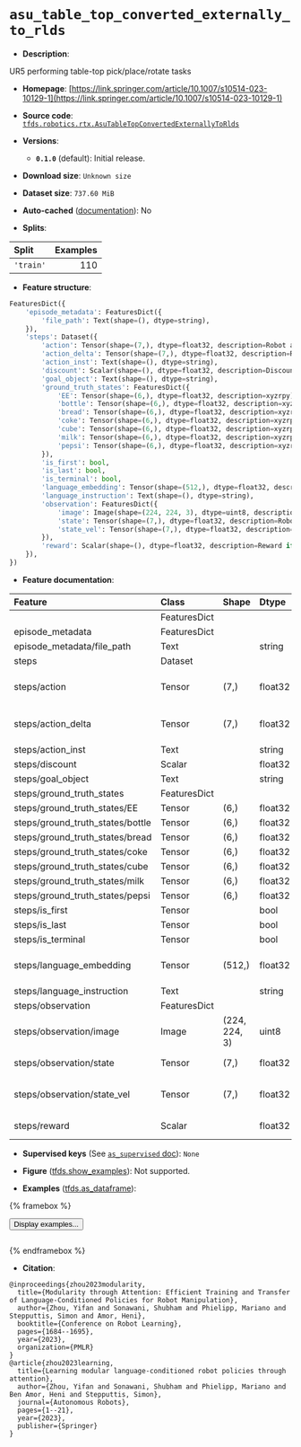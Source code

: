 <div itemscope itemtype="http://schema.org/Dataset">
  <div itemscope itemprop="includedInDataCatalog" itemtype="http://schema.org/DataCatalog">
    <meta itemprop="name" content="TensorFlow Datasets" />
  </div>
  <meta itemprop="name" content="asu_table_top_converted_externally_to_rlds" />
  <meta itemprop="description" content="UR5 performing table-top pick/place/rotate tasks&#10;&#10;To use this dataset:&#10;&#10;```python&#10;import tensorflow_datasets as tfds&#10;&#10;ds = tfds.load(&#x27;asu_table_top_converted_externally_to_rlds&#x27;, split=&#x27;train&#x27;)&#10;for ex in ds.take(4):&#10;  print(ex)&#10;```&#10;&#10;See [the guide](https://www.tensorflow.org/datasets/overview) for more&#10;informations on [tensorflow_datasets](https://www.tensorflow.org/datasets).&#10;&#10;" />
  <meta itemprop="url" content="https://www.tensorflow.org/datasets/catalog/asu_table_top_converted_externally_to_rlds" />
  <meta itemprop="sameAs" content="https://link.springer.com/article/10.1007/s10514-023-10129-1" />
  <meta itemprop="citation" content="@inproceedings{zhou2023modularity,&#10;  title={Modularity through Attention: Efficient Training and Transfer of Language-Conditioned Policies for Robot Manipulation},&#10;  author={Zhou, Yifan and Sonawani, Shubham and Phielipp, Mariano and Stepputtis, Simon and Amor, Heni},&#10;  booktitle={Conference on Robot Learning},&#10;  pages={1684--1695},&#10;  year={2023},&#10;  organization={PMLR}&#10;}&#10;@article{zhou2023learning,&#10;  title={Learning modular language-conditioned robot policies through attention},&#10;  author={Zhou, Yifan and Sonawani, Shubham and Phielipp, Mariano and Ben Amor, Heni and Stepputtis, Simon},&#10;  journal={Autonomous Robots},&#10;  pages={1--21},&#10;  year={2023},&#10;  publisher={Springer}&#10;}" />
</div>

# `asu_table_top_converted_externally_to_rlds`


*   **Description**:

UR5 performing table-top pick/place/rotate tasks

*   **Homepage**:
    [https://link.springer.com/article/10.1007/s10514-023-10129-1](https://link.springer.com/article/10.1007/s10514-023-10129-1)

*   **Source code**:
    [`tfds.robotics.rtx.AsuTableTopConvertedExternallyToRlds`](https://github.com/tensorflow/datasets/tree/master/tensorflow_datasets/robotics/rtx/rtx.py)

*   **Versions**:

    *   **`0.1.0`** (default): Initial release.

*   **Download size**: `Unknown size`

*   **Dataset size**: `737.60 MiB`

*   **Auto-cached**
    ([documentation](https://www.tensorflow.org/datasets/performances#auto-caching)):
    No

*   **Splits**:

Split     | Examples
:-------- | -------:
`'train'` | 110

*   **Feature structure**:

```python
FeaturesDict({
    'episode_metadata': FeaturesDict({
        'file_path': Text(shape=(), dtype=string),
    }),
    'steps': Dataset({
        'action': Tensor(shape=(7,), dtype=float32, description=Robot action, consists of [7x joint velocities, 2x gripper velocities, 1x terminate episode].),
        'action_delta': Tensor(shape=(7,), dtype=float32, description=Robot delta action, consists of [7x joint velocities, 2x gripper velocities, 1x terminate episode].),
        'action_inst': Text(shape=(), dtype=string),
        'discount': Scalar(shape=(), dtype=float32, description=Discount if provided, default to 1.),
        'goal_object': Text(shape=(), dtype=string),
        'ground_truth_states': FeaturesDict({
            'EE': Tensor(shape=(6,), dtype=float32, description=xyzrpy),
            'bottle': Tensor(shape=(6,), dtype=float32, description=xyzrpy),
            'bread': Tensor(shape=(6,), dtype=float32, description=xyzrpy),
            'coke': Tensor(shape=(6,), dtype=float32, description=xyzrpy),
            'cube': Tensor(shape=(6,), dtype=float32, description=xyzrpy),
            'milk': Tensor(shape=(6,), dtype=float32, description=xyzrpy),
            'pepsi': Tensor(shape=(6,), dtype=float32, description=xyzrpy),
        }),
        'is_first': bool,
        'is_last': bool,
        'is_terminal': bool,
        'language_embedding': Tensor(shape=(512,), dtype=float32, description=Kona language embedding. See https://tfhub.dev/google/universal-sentence-encoder-large/5),
        'language_instruction': Text(shape=(), dtype=string),
        'observation': FeaturesDict({
            'image': Image(shape=(224, 224, 3), dtype=uint8, description=Main camera RGB observation.),
            'state': Tensor(shape=(7,), dtype=float32, description=Robot state, consists of [6x robot joint angles, 1x gripper position].),
            'state_vel': Tensor(shape=(7,), dtype=float32, description=Robot joint velocity, consists of [6x robot joint angles, 1x gripper position].),
        }),
        'reward': Scalar(shape=(), dtype=float32, description=Reward if provided, 1 on final step for demos.),
    }),
})
```

*   **Feature documentation**:

Feature                          | Class        | Shape         | Dtype   | Description
:------------------------------- | :----------- | :------------ | :------ | :----------
                                 | FeaturesDict |               |         |
episode_metadata                 | FeaturesDict |               |         |
episode_metadata/file_path       | Text         |               | string  | Path to the original data file.
steps                            | Dataset      |               |         |
steps/action                     | Tensor       | (7,)          | float32 | Robot action, consists of [7x joint velocities, 2x gripper velocities, 1x terminate episode].
steps/action_delta               | Tensor       | (7,)          | float32 | Robot delta action, consists of [7x joint velocities, 2x gripper velocities, 1x terminate episode].
steps/action_inst                | Text         |               | string  | Action to be performed.
steps/discount                   | Scalar       |               | float32 | Discount if provided, default to 1.
steps/goal_object                | Text         |               | string  | Object to be manipulated with.
steps/ground_truth_states        | FeaturesDict |               |         |
steps/ground_truth_states/EE     | Tensor       | (6,)          | float32 | xyzrpy
steps/ground_truth_states/bottle | Tensor       | (6,)          | float32 | xyzrpy
steps/ground_truth_states/bread  | Tensor       | (6,)          | float32 | xyzrpy
steps/ground_truth_states/coke   | Tensor       | (6,)          | float32 | xyzrpy
steps/ground_truth_states/cube   | Tensor       | (6,)          | float32 | xyzrpy
steps/ground_truth_states/milk   | Tensor       | (6,)          | float32 | xyzrpy
steps/ground_truth_states/pepsi  | Tensor       | (6,)          | float32 | xyzrpy
steps/is_first                   | Tensor       |               | bool    |
steps/is_last                    | Tensor       |               | bool    |
steps/is_terminal                | Tensor       |               | bool    |
steps/language_embedding         | Tensor       | (512,)        | float32 | Kona language embedding. See https://tfhub.dev/google/universal-sentence-encoder-large/5
steps/language_instruction       | Text         |               | string  | Language Instruction.
steps/observation                | FeaturesDict |               |         |
steps/observation/image          | Image        | (224, 224, 3) | uint8   | Main camera RGB observation.
steps/observation/state          | Tensor       | (7,)          | float32 | Robot state, consists of [6x robot joint angles, 1x gripper position].
steps/observation/state_vel      | Tensor       | (7,)          | float32 | Robot joint velocity, consists of [6x robot joint angles, 1x gripper position].
steps/reward                     | Scalar       |               | float32 | Reward if provided, 1 on final step for demos.

*   **Supervised keys** (See
    [`as_supervised` doc](https://www.tensorflow.org/datasets/api_docs/python/tfds/load#args)):
    `None`

*   **Figure**
    ([tfds.show_examples](https://www.tensorflow.org/datasets/api_docs/python/tfds/visualization/show_examples)):
    Not supported.

*   **Examples**
    ([tfds.as_dataframe](https://www.tensorflow.org/datasets/api_docs/python/tfds/as_dataframe)):

<!-- mdformat off(HTML should not be auto-formatted) -->

{% framebox %}

<button id="displaydataframe">Display examples...</button>
<div id="dataframecontent" style="overflow-x:auto"></div>
<script>
const url = "https://storage.googleapis.com/tfds-data/visualization/dataframe/asu_table_top_converted_externally_to_rlds-0.1.0.html";
const dataButton = document.getElementById('displaydataframe');
dataButton.addEventListener('click', async () => {
  // Disable the button after clicking (dataframe loaded only once).
  dataButton.disabled = true;

  const contentPane = document.getElementById('dataframecontent');
  try {
    const response = await fetch(url);
    // Error response codes don't throw an error, so force an error to show
    // the error message.
    if (!response.ok) throw Error(response.statusText);

    const data = await response.text();
    contentPane.innerHTML = data;
  } catch (e) {
    contentPane.innerHTML =
        'Error loading examples. If the error persist, please open '
        + 'a new issue.';
  }
});
</script>

{% endframebox %}

<!-- mdformat on -->

*   **Citation**:

```
@inproceedings{zhou2023modularity,
  title={Modularity through Attention: Efficient Training and Transfer of Language-Conditioned Policies for Robot Manipulation},
  author={Zhou, Yifan and Sonawani, Shubham and Phielipp, Mariano and Stepputtis, Simon and Amor, Heni},
  booktitle={Conference on Robot Learning},
  pages={1684--1695},
  year={2023},
  organization={PMLR}
}
@article{zhou2023learning,
  title={Learning modular language-conditioned robot policies through attention},
  author={Zhou, Yifan and Sonawani, Shubham and Phielipp, Mariano and Ben Amor, Heni and Stepputtis, Simon},
  journal={Autonomous Robots},
  pages={1--21},
  year={2023},
  publisher={Springer}
}
```

